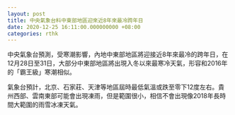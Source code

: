 ```yaml
---
layout: post
title: 中央氣象台料中東部地區迎來近8年來最冷跨年日
date: 2020-12-25 16:11:00.000000000 +08:00
categories: rthk
---
```


中央氣象台預測，受寒潮影響，內地中東部地區將迎接近8年來最冷的跨年日，在12月28日至31日，大部分中東部地區將出現入冬以來最寒冷天氣，形容和2016年的「霸王級」寒潮相似。

氣象台預計，北京、石家莊、天津等地區屆時最低氣溫或跌至零下12度左右。貴州西部、雲南東部可能會出現凍雨，但是範圍很小，相信不會出現像2018年長時間大範圍的雨雪冰凍天氣。
